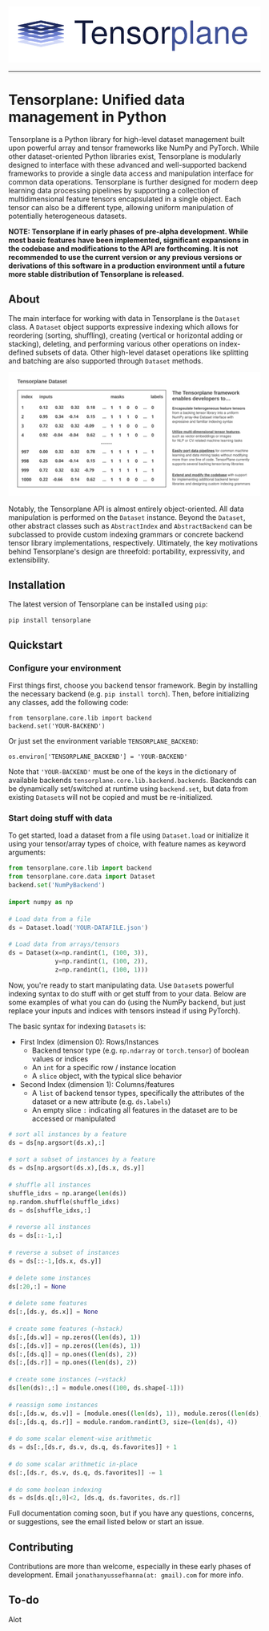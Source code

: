<div align="center">
  <img src="/.github/logo.svg"><br>
</div>

-----------------

# Tensorplane: Unified data management in Python

Tensorplane is a Python library for high-level dataset management built upon powerful array and tensor frameworks like NumPy and PyTorch. While other dataset-oriented Python libraries exist, Tensorplane is modularly designed to interface with these advanced and well-supported backend frameworks to provide a single data access and manipulation interface for common data operations. Tensorplane is further designed for modern deep learning data processing pipelines by supporting a collection of multidimensional feature tensors encapsulated in a single object. Each tensor can also be a different type, allowing uniform manipulation of potentially heterogeneous datasets.

**NOTE: Tensorplane if in early phases of pre-alpha development. While most basic features have been implemented, significant expansions in the codebase and modifications to the API are forthcoming. It is not recommended to use the current version or any previous versions or derivations of this software in a production environment until a future more stable distribution of Tensorplane is released.**

## About

The main interface for working with data in Tensorplane is the `Dataset` class. A `Dataset` object supports expressive indexing which allows for reordering (sorting, shuffling), creating (vertical or horizontal adding or stacking), deleting, and performing various other operations on index-defined subsets of data. Other high-level dataset operations like splitting and batching are also supported through `Dataset` methods.

<div align="center">
  <img src="/.github/tp_info.svg"><br>
</div>


Notably, the Tensorplane API is almost entirely object-oriented. All data manipulation is performed on the `Dataset` instance. Beyond the `Dataset`, other abstract classes such as `AbstractIndex` and `AbstractBackend` can be subclassed to provide custom indexing grammars or concrete backend tensor library implementations, respectively. Ultimately, the key motivations behind Tensorplane's design are threefold: portability, expressivity, and extensibility.


## Installation

The latest version of Tensorplane can be installed using `pip`:

`pip install tensorplane`

## Quickstart

### Configure your environment

First things first, choose you backend tensor framework. Begin by installing the necessary backend (e.g. `pip install torch`). Then, before initializing any classes, add the following code:

```
from tensorplane.core.lib import backend
backend.set('YOUR-BACKEND')
```

Or just set the environment variable `TENSORPLANE_BACKEND`:

```
os.environ['TENSORPLANE_BACKEND'] = 'YOUR-BACKEND'
```

Note that `'YOUR-BACKEND'` must be one of the keys in the dictionary of available backends `tensorplane.core.lib.backend.backends`. Backends can be dynamically set/switched at runtime using `backend.set`, but data from existing `Dataset`s will not be copied and must be re-initialized.

### Start doing stuff with data

To get started, load a dataset from a file using `Dataset.load` or initialize it using your tensor/array types of choice, with feature names as keyword arguments:

```python
from tensorplane.core.lib import backend
from tensorplane.core.data import Dataset
backend.set('NumPyBackend')

import numpy as np

# Load data from a file
ds = Dataset.load('YOUR-DATAFILE.json')

# Load data from arrays/tensors
ds = Dataset(x=np.randint(1, (100, 3)),
             y=np.randint(1, (100, 2)),
             z=np.randint(1, (100, 1)))

```

Now, you're ready to start manipulating data. Use `Dataset`s powerful indexing syntax to do stuff with or get stuff from to your data. Below are some examples of what you can do (using the NumPy backend, but just replace your inputs and indices with tensors instead if using PyTorch).

The basic syntax for indexing `Datasets` is:

- First Index (dimension 0): Rows/Instances
  - Backend tensor type (e.g. `np.ndarray` or `torch.tensor`) of boolean values or indices
  - An `int` for a specific row / instance location
  - A `slice` object, with the typical slice behavior
- Second Index (dimension 1): Columns/features
  - A `list` of backend tensor types, specifically the attributes of the dataset or a new attribute (e.g. `ds.labels`)
  - An empty slice `:` indicating all features in the dataset are to be accessed or manipulated

```python
# sort all instances by a feature
ds = ds[np.argsort(ds.x),:]

# sort a subset of instances by a feature
ds = ds[np.argsort(ds.x),[ds.x, ds.y]]

# shuffle all instances
shuffle_idxs = np.arange(len(ds))
np.random.shuffle(shuffle_idxs)
ds = ds[shuffle_idxs,:]

# reverse all instances
ds = ds[::-1,:]

# reverse a subset of instances
ds = ds[::-1,[ds.x, ds.y]]

# delete some instances
ds[:20,:] = None

# delete some features
ds[:,[ds.y, ds.x]] = None

# create some features (~hstack)
ds[:,[ds.w]] = np.zeros((len(ds), 1))
ds[:,[ds.v]] = np.zeros((len(ds), 1))
ds[:,[ds.q]] = np.ones((len(ds), 2))
ds[:,[ds.r]] = np.ones((len(ds), 2))

# create some instances (~vstack)
ds[len(ds):,:] = module.ones((100, ds.shape[-1]))

# reassign some instances
ds[:,[ds.w, ds.v]] = [module.ones((len(ds), 1)), module.zeros((len(ds), 1))]
ds[:,[ds.q, ds.r]] = module.random.randint(3, size=(len(ds), 4))

# do some scalar element-wise arithmetic
ds = ds[:,[ds.r, ds.v, ds.q, ds.favorites]] + 1

# do some scalar arithmetic in-place
ds[:,[ds.r, ds.v, ds.q, ds.favorites]] -= 1

# do some boolean indexing
ds = ds[ds.q[:,0]<2, [ds.q, ds.favorites, ds.r]]

```

Full documentation coming soon, but if you have any questions, concerns, or suggestions, see the email listed below or start an issue.

## Contributing

Contributions are more than welcome, especially in these early phases of development. Email `jonathanyussefhanna(at: gmail).com` for more info.

## To-do

Alot
